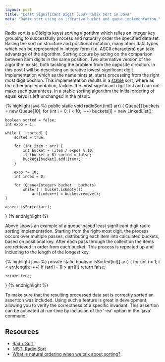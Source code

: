 ```yaml
---
layout: post
title: "Least Significant Digit (LSD) Radix Sort in Java"
meta: "Radix sort using an iterative bucket and queue implementation."
---
```


Radix sort is a O(digits·keys) sorting algorithm which relies on integer key grouping to successfully process and naturally order the specified data set.
Basing the sort on structure and positional notation, many other data types which can be represented in integer form (i.e. ASCII characters) can take advantage of the algorithm.
Sorting occurs by acting on the comparison between item digits in the same position.
Two alternative version of the algorithm exists, both tackling the problem from the opposite direction.
In this post I will be describing an iterative lowest significant digit implementation which as the name hints at, starts processing from the right most digit position.
This implementation results in a [stable](http://en.wikipedia.org/wiki/Stable_sort#Stability) sort, where as the other implementation, tackles the most significant digit first and can not make such guarantees.
In a stable sorting algorithm the initial ordering of equal keys is left unchanged in the result.
<!--more-->

{% highlight java %}
public static void radixSort(int[] arr)
{
    Queue<Integer>[] buckets = new Queue[10];
    for (int i = 0; i < 10; i++)
        buckets[i] = new LinkedList<Integer>();

    boolean sorted = false;
    int expo = 1;

    while ( ! sorted) {
        sorted = true;

        for (int item : arr) {
            int bucket = (item / expo) % 10;
            if (bucket > 0) sorted = false;
            buckets[bucket].add(item);
        }

        expo *= 10;
        int index = 0;

        for (Queue<Integer> bucket : buckets)
            while ( ! bucket.isEmpty())
                arr[index++] = bucket.remove();
    }

    assert isSorted(arr);
}
{% endhighlight %}

Above shows an example of a queue-based least significant digit radix sorting implementation.
Starting from the right-most digit, the process occurs over multiple passes, distributing each item into calculated buckets, based on positional key.
After each pass through the collection the items are retrieved in order from each bucket.
This process is repeated up and including to the length of the longest key.

{% highlight java %}
private static boolean isSorted(int[] arr)
{
    for (int i = 1; i < arr.length; i++)
        if (arr[i - 1] > arr[i])
            return false;

    return true;
}
{% endhighlight %}

To make sure that the resulting processed data set is correctly sorted an assertion was included.
Using such a feature is great in development, allowing you to verify the correctness of a specific invariant.
This assertion can be activated at run-time by inclusion of the '-ea' option in the 'java' command.

## Resources

- [Radix Sort](http://www.dcs.gla.ac.uk/~pat/52233/slides/RadixSort1x1.pdf)
- [NIST: Radix Sort](http://xlinux.nist.gov/dads/HTML/radixsort.html)
- [What is natural ordering when we talk about sorting?](http://stackoverflow.com/questions/5167928/what-is-natural-ordering-when-we-talk-about-sorting)